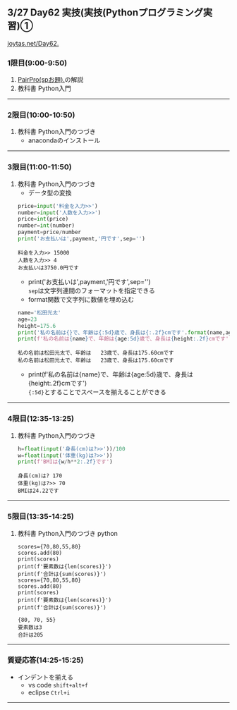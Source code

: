 ## 3/27 Day62 実技(実技(Pythonプログラミング実習)①
[joytas.net/Day62.]()
### 1限目(9:00-9:50)
1. [PairPro(spお題).](https://joytas.net/%e8%a8%93%e7%b7%b4/day61)の解説
1. 教科書 Python入門
---
### 2限目(10:00-10:50)
1. 教科書 Python入門のつづき
	- anacondaのインストール
---
### 3限目(11:00-11:50)
1. 教科書 Python入門のつづき
	- データ型の変換
	~~~python
	price=input('料金を入力>>')
	number=input('人数を入力>>')
	price=int(price)
	number=int(number)
	payment=price/number
	print('お支払いは',payment,'円です',sep='')
	~~~
	~~~
	料金を入力>> 15000
	人数を入力>> 4
	お支払いは3750.0円です
	~~~
	- print('お支払いは',payment,'円です',sep='')  
	`sep`は文字列連間のフォーマットを指定できる
	- format関数で文字列に数値を埋め込む
	~~~python
	name='松田光太'
	age=23
	height=175.6
	print('私の名前は{}で、年齢は{:5d}歳で、身長は{:.2f}cmです'.format(name,age,height))
	print(f'私の名前は{name}で、年齢は{age:5d}歳で、身長は{height:.2f}cmです')
	~~~
	~~~
	私の名前は松田光太で、年齢は   23歳で、身長は175.60cmです
	私の名前は松田光太で、年齢は   23歳で、身長は175.60cmです
	~~~
	- print(f'私の名前は{name}で、年齢は{age:5d}歳で、身長は{height:.2f}cmです')  
	`{:5d}`とすることでスペースを揃えることができる
---
### 4限目(12:35-13:25)
1. 教科書 Python入門のつづき
	~~~python
	h=float(input('身長(cm)は?>>'))/100
	w=float(input('体重(kg)は?>>'))
	print(f'BMIは{w/h**2:.2f}です')
	~~~
	~~~
	身長(cm)は? 170
	体重(kg)は?>> 70
	BMIは24.22です
	~~~
---
### 5限目(13:35-14:25)
1. 教科書 Python入門のつづき
	python
	~~~
	scores={70,80,55,80}
	scores.add(80)
	print(scores)
	print(f'要素数は{len(scores)}')
	print(f'合計は{sum(scores)}')
	scores={70,80,55,80}
	scores.add(80)
	print(scores)
	print(f'要素数は{len(scores)}')
	print(f'合計は{sum(scores)}')
	~~~
	~~~
	{80, 70, 55}
	要素数は3
	合計は205
	~~~
---
### 質疑応答(14:25-15:25)
- インデントを揃える
	- vs code `shift+alt+f`
	- eclipse `Ctrl+i`
----
